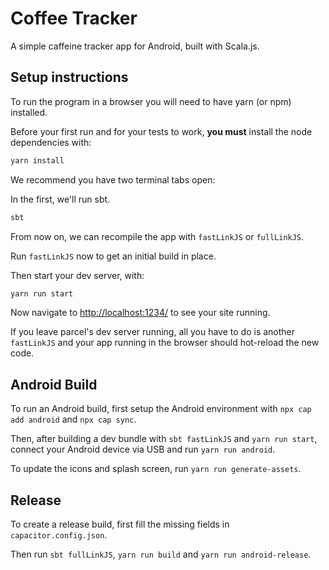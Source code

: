 # Coffee Tracker

A simple caffeine tracker app for Android, built with Scala.js.

## Setup instructions

To run the program in a browser you will need to have yarn (or npm) installed.

Before your first run and for your tests to work, **you must** install the node dependencies with:

```sh
yarn install
```
We recommend you have two terminal tabs open:

In the first, we'll run sbt.

```sh
sbt
```

From now on, we can recompile the app with `fastLinkJS` or `fullLinkJS`.

Run `fastLinkJS` now to get an initial build in place.

Then start your dev server, with:

```sh
yarn run start
```

Now navigate to [http://localhost:1234/](http://localhost:1234/) to see your site running.

If you leave parcel's dev server running, all you have to do is another `fastLinkJS` and your app running in the browser should hot-reload the new code.

## Android Build

To run an Android build, first setup the Android environment with `npx cap add android` and `npx cap sync`.

Then, after building a dev bundle with `sbt fastLinkJS` and `yarn run start`, connect your Android device via USB and run `yarn run android`.

To update the icons and splash screen, run `yarn run generate-assets`.

## Release

To create a release build, first fill the missing fields in `capacitor.config.json`.

Then run `sbt fullLinkJS`, `yarn run build` and `yarn run android-release`.
